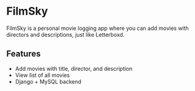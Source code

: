 # FilmSky

FilmSky is a personal movie logging app where you can add movies with directors and descriptions, just like Letterboxd.

## Features
- Add movies with title, director, and description
- View list of all movies
- Django + MySQL backend


